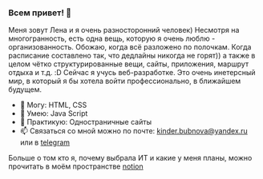 ### Всем привет! 👋
Меня зовут Лена и я очень разносторонний человек)
Несмотря на многогранность, есть одна вещь, которую я очень люблю - организованность.
Обожаю, когда всё разложено по полочкам. Когда расписание составлено так, что дедлайны никогда не горят)) а также в целом чётко структурированные вещи, сайты, приложения, маршрут отдыха и т.д. :D
Сейчас я учусь веб-разработке. Это очень инетерсный мир, в который я бы хотела войти профессионально, в ближайшем будущем.

- 🔭 Могу: HTML, CSS
- 🌱 Умею: Java Script
- 💬 Практикую: Одностраничные сайты
- 📫 Связаться со мной можно по почте: kinder.bubnova@yandex.ru или в [telegram](https://t.me/inallsenses)

Больше о том кто я, почему выбрала ИТ и какие у меня планы, можно прочитать в моём пространстве [notion](https://nice-catamaran-3f6.notion.site/2ac6cb878ba94c2eabc94b75a8dbc816)


